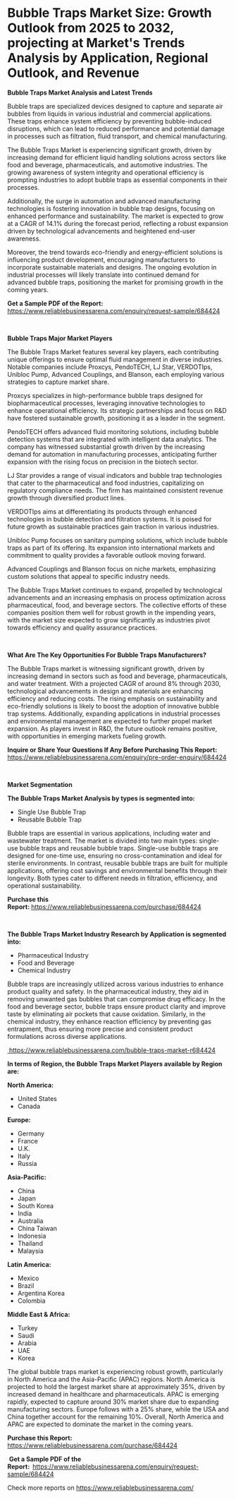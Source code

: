 <p><h1>Bubble Traps Market Size: Growth Outlook from 2025 to 2032, projecting at Market's Trends Analysis by Application, Regional Outlook, and Revenue</h1></p><p><strong>Bubble Traps Market Analysis and Latest Trends</strong></p>
<p><p>Bubble traps are specialized devices designed to capture and separate air bubbles from liquids in various industrial and commercial applications. These traps enhance system efficiency by preventing bubble-induced disruptions, which can lead to reduced performance and potential damage in processes such as filtration, fluid transport, and chemical manufacturing.</p><p>The Bubble Traps Market is experiencing significant growth, driven by increasing demand for efficient liquid handling solutions across sectors like food and beverage, pharmaceuticals, and automotive industries. The growing awareness of system integrity and operational efficiency is prompting industries to adopt bubble traps as essential components in their processes.</p><p>Additionally, the surge in automation and advanced manufacturing technologies is fostering innovation in bubble trap designs, focusing on enhanced performance and sustainability. The market is expected to grow at a CAGR of 14.1% during the forecast period, reflecting a robust expansion driven by technological advancements and heightened end-user awareness.</p><p>Moreover, the trend towards eco-friendly and energy-efficient solutions is influencing product development, encouraging manufacturers to incorporate sustainable materials and designs. The ongoing evolution in industrial processes will likely translate into continued demand for advanced bubble traps, positioning the market for promising growth in the coming years.</p></p>
<p><strong>Get a Sample PDF of the Report:&nbsp;</strong> <a href="https://www.reliablebusinessarena.com/enquiry/request-sample/684424?utm_campaign=1891&utm_medium=2&utm_source=Github&utm_content=ia&utm_term=21022025&utm_id=bubble-traps">https://www.reliablebusinessarena.com/enquiry/request-sample/684424</a></p>
<p>&nbsp;</p>
<p><strong>Bubble Traps Major Market Players</strong></p>
<p><p>The Bubble Traps Market features several key players, each contributing unique offerings to ensure optimal fluid management in diverse industries. Notable companies include Proxcys, PendoTECH, LJ Star, VERDOTIps, Unibloc Pump, Advanced Couplings, and Blanson, each employing various strategies to capture market share.</p><p>Proxcys specializes in high-performance bubble traps designed for biopharmaceutical processes, leveraging innovative technologies to enhance operational efficiency. Its strategic partnerships and focus on R&D have fostered sustainable growth, positioning it as a leader in the segment.</p><p>PendoTECH offers advanced fluid monitoring solutions, including bubble detection systems that are integrated with intelligent data analytics. The company has witnessed substantial growth driven by the increasing demand for automation in manufacturing processes, anticipating further expansion with the rising focus on precision in the biotech sector.</p><p>LJ Star provides a range of visual indicators and bubble trap technologies that cater to the pharmaceutical and food industries, capitalizing on regulatory compliance needs. The firm has maintained consistent revenue growth through diversified product lines.</p><p>VERDOTIps aims at differentiating its products through enhanced technologies in bubble detection and filtration systems. It is poised for future growth as sustainable practices gain traction in various industries.</p><p>Unibloc Pump focuses on sanitary pumping solutions, which include bubble traps as part of its offering. Its expansion into international markets and commitment to quality provides a favorable outlook moving forward.</p><p>Advanced Couplings and Blanson focus on niche markets, emphasizing custom solutions that appeal to specific industry needs.</p><p>The Bubble Traps Market continues to expand, propelled by technological advancements and an increasing emphasis on process optimization across pharmaceutical, food, and beverage sectors. The collective efforts of these companies position them well for robust growth in the impending years, with the market size expected to grow significantly as industries pivot towards efficiency and quality assurance practices.</p></p>
<p>&nbsp;</p>
<p><strong>What Are The Key Opportunities For Bubble Traps Manufacturers?</strong></p>
<p><p>The Bubble Traps market is witnessing significant growth, driven by increasing demand in sectors such as food and beverage, pharmaceuticals, and water treatment. With a projected CAGR of around 8% through 2030, technological advancements in design and materials are enhancing efficiency and reducing costs. The rising emphasis on sustainability and eco-friendly solutions is likely to boost the adoption of innovative bubble trap systems. Additionally, expanding applications in industrial processes and environmental management are expected to further propel market expansion. As players invest in R&D, the future outlook remains positive, with opportunities in emerging markets fueling growth.</p></p>
<p><strong>Inquire or Share Your Questions If Any Before Purchasing This Report:</strong> <a href="https://www.reliablebusinessarena.com/enquiry/pre-order-enquiry/684424?utm_campaign=1891&utm_medium=2&utm_source=Github&utm_content=ia&utm_term=21022025&utm_id=bubble-traps">https://www.reliablebusinessarena.com/enquiry/pre-order-enquiry/684424</a></p>
<p>&nbsp;</p>
<p><strong>Market Segmentation</strong></p>
<p><strong>The Bubble Traps Market Analysis by types is segmented into:</strong></p>
<p><ul><li>Single Use Bubble Trap</li><li>Reusable Bubble Trap</li></ul></p>
<p><p>Bubble traps are essential in various applications, including water and wastewater treatment. The market is divided into two main types: single-use bubble traps and reusable bubble traps. Single-use bubble traps are designed for one-time use, ensuring no cross-contamination and ideal for sterile environments. In contrast, reusable bubble traps are built for multiple applications, offering cost savings and environmental benefits through their longevity. Both types cater to different needs in filtration, efficiency, and operational sustainability.</p></p>
<p><strong>Purchase this Report:&nbsp;</strong><a href="https://www.reliablebusinessarena.com/purchase/684424?utm_campaign=1891&utm_medium=2&utm_source=Github&utm_content=ia&utm_term=21022025&utm_id=bubble-traps">https://www.reliablebusinessarena.com/purchase/684424</a></p>
<p>&nbsp;</p>
<p><strong>The Bubble Traps Market Industry Research by Application is segmented into:</strong></p>
<p><ul><li>Pharmaceutical Industry</li><li>Food and Beverage</li><li>Chemical Industry</li></ul></p>
<p><p>Bubble traps are increasingly utilized across various industries to enhance product quality and safety. In the pharmaceutical industry, they aid in removing unwanted gas bubbles that can compromise drug efficacy. In the food and beverage sector, bubble traps ensure product clarity and improve taste by eliminating air pockets that cause oxidation. Similarly, in the chemical industry, they enhance reaction efficiency by preventing gas entrapment, thus ensuring more precise and consistent product formulations across diverse applications.</p></p>
<p><a href="https://www.reliablebusinessarena.com/bubble-traps-market-r684424?utm_campaign=1891&utm_medium=2&utm_source=Github&utm_content=ia&utm_term=21022025&utm_id=bubble-traps">&nbsp;https://www.reliablebusinessarena.com/bubble-traps-market-r684424</a></p>
<p><strong>In terms of Region, the Bubble Traps Market Players available by Region are:</strong></p>
<p>
    <p> <strong> North America: </strong>
        <ul>
            <li>United States</li>
            <li>Canada</li>
        </ul>
        </p> 
    <p> <strong> Europe: </strong>
        <ul>
            <li>Germany</li>
            <li>France</li>
            <li>U.K.</li>
            <li>Italy</li>
            <li>Russia</li>
        </ul>
        </p> 
    <p> <strong> Asia-Pacific: </strong>
        <ul>
            <li>China</li>
            <li>Japan</li>
            <li>South Korea</li>
            <li>India</li>
            <li>Australia</li>
            <li>China Taiwan</li>
            <li>Indonesia</li>
            <li>Thailand</li>
            <li>Malaysia</li>
        </ul>
        </p> 
    <p> <strong> Latin America: </strong>
        <ul>
            <li>Mexico</li>
            <li>Brazil</li>
            <li>Argentina Korea</li>
            <li>Colombia</li>
        </ul>
        </p> 
    <p> <strong> Middle East & Africa: </strong>
        <ul>
            <li>Turkey</li>
            <li>Saudi</li>
            <li>Arabia</li>
            <li>UAE</li>
            <li>Korea</li>
        </ul>
    </p>
    </p>
<p><p>The global bubble traps market is experiencing robust growth, particularly in North America and the Asia-Pacific (APAC) regions. North America is projected to hold the largest market share at approximately 35%, driven by increased demand in healthcare and pharmaceuticals. APAC is emerging rapidly, expected to capture around 30% market share due to expanding manufacturing sectors. Europe follows with a 25% share, while the USA and China together account for the remaining 10%. Overall, North America and APAC are expected to dominate the market in the coming years.</p></p>
<p><strong>Purchase this Report: </strong><a href="https://www.reliablebusinessarena.com/purchase/684424?utm_campaign=1891&utm_medium=2&utm_source=Github&utm_content=ia&utm_term=21022025&utm_id=bubble-traps">https://www.reliablebusinessarena.com/purchase/684424</a></p>
<p>&nbsp;<strong>Get a Sample PDF of the Report:&nbsp;&nbsp;</strong><a href="https://www.reliablebusinessarena.com/enquiry/request-sample/684424?utm_campaign=1891&utm_medium=2&utm_source=Github&utm_content=ia&utm_term=21022025&utm_id=bubble-traps">https://www.reliablebusinessarena.com/enquiry/request-sample/684424</a></p>
<p><strong></strong></p>
<p>Check more reports on <a href="https://www.reliablebusinessarena.com/?utm_campaign=1891&utm_medium=2&utm_source=Github&utm_content=ia&utm_term=21022025&utm_id=bubble-traps">https://www.reliablebusinessarena.com/</a></p>